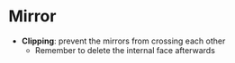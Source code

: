 # Mirror

- **Clipping**: prevent the mirrors from crossing each other
  - Remember to delete the internal face afterwards
